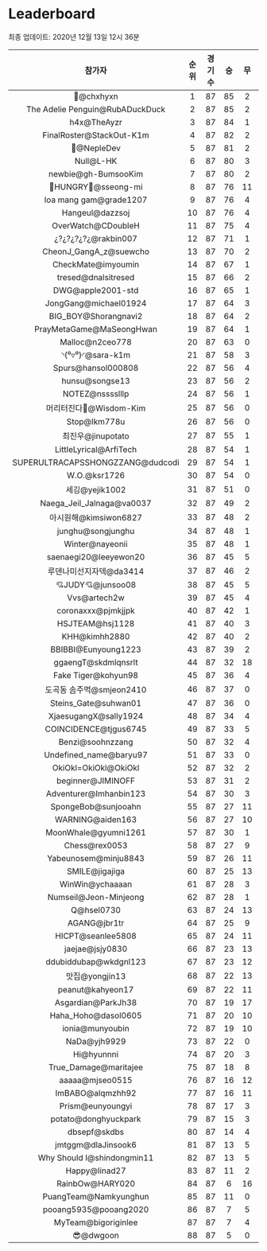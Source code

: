 # Leaderboard
최종 업데이트: 2020년 12월 13일 12시 36분




| 참가자 | 순위 | 경기수 | 승 | 무 | 패 | 승점 |
|:---:|:---:|:---:|:---:|:---:|:---:|:---:|
| 👑@chxhyxn | 1 | 87 | 85 | 2 | 0 | 257 |
| The Adelie Penguin@RubADuckDuck | 2 | 87 | 85 | 2 | 0 | 257 |
| h4x@TheAyzr | 3 | 87 | 84 | 1 | 2 | 253 |
| FinalRoster@StackOut-K1m | 4 | 87 | 82 | 2 | 3 | 248 |
| 🥈@NepleDev | 5 | 87 | 81 | 2 | 4 | 245 |
| Null@L-HK | 6 | 87 | 80 | 3 | 4 | 243 |
| newbie@gh-BumsooKim | 7 | 87 | 80 | 2 | 5 | 242 |
| 🍗HUNGRY🍗@sseong-mi | 8 | 87 | 76 | 11 | 0 | 239 |
| loa mang gam@grade1207 | 9 | 87 | 76 | 4 | 7 | 232 |
| Hangeul@dazzsoj | 10 | 87 | 76 | 4 | 7 | 232 |
| OverWatch@CDoubleH | 11 | 87 | 75 | 4 | 8 | 229 |
| ¿?¿?¿?¿?¿@rakbin007 | 12 | 87 | 71 | 1 | 15 | 214 |
| CheonJ_GangA_z@suewcho | 13 | 87 | 70 | 2 | 15 | 212 |
| CheckMate@imyoumin | 14 | 87 | 67 | 1 | 19 | 202 |
| tresed@dnalsitresed | 15 | 87 | 66 | 2 | 19 | 200 |
| DWG@apple2001-std | 16 | 87 | 65 | 1 | 21 | 196 |
| JongGang@michael01924 | 17 | 87 | 64 | 3 | 20 | 195 |
| BIG_BOY@Shorangnavi2 | 18 | 87 | 64 | 2 | 21 | 194 |
| PrayMetaGame@MaSeongHwan | 19 | 87 | 64 | 1 | 22 | 193 |
| Malloc@n2ceo778 | 20 | 87 | 63 | 0 | 24 | 189 |
| ◝(⁰▿⁰)◜@sara-k1m | 21 | 87 | 58 | 3 | 26 | 177 |
| Spurs@hansol000808 | 22 | 87 | 56 | 4 | 27 | 172 |
| hunsu@songse13 | 23 | 87 | 56 | 2 | 29 | 170 |
| NOTEZ@nsssslllp | 24 | 87 | 56 | 1 | 30 | 169 |
| 머리터진다🤯@Wisdom-Kim | 25 | 87 | 56 | 0 | 31 | 168 |
| Stop@lkm778u | 26 | 87 | 56 | 0 | 31 | 168 |
| 최진우@jinupotato | 27 | 87 | 55 | 1 | 31 | 166 |
| LittleLyrical@ArfiTech | 28 | 87 | 54 | 1 | 32 | 163 |
| SUPERULTRACAPSSHONGZZANG@dudcodi | 29 | 87 | 54 | 1 | 32 | 163 |
| W.O.@ksr1726 | 30 | 87 | 54 | 0 | 33 | 162 |
| 세깅@yejik1002 | 31 | 87 | 51 | 0 | 36 | 153 |
| Naega_Jeil_Jalnaga@va0037 | 32 | 87 | 49 | 2 | 36 | 149 |
| 아시원해@kimsiwon6827 | 33 | 87 | 48 | 2 | 37 | 146 |
| junghu@songjunghu | 34 | 87 | 48 | 1 | 38 | 145 |
| Winter@nayeonii | 35 | 87 | 48 | 1 | 38 | 145 |
| saenaegi20@leeyewon20 | 36 | 87 | 45 | 5 | 37 | 140 |
| 루덴나미선지자덱@da3414 | 37 | 87 | 46 | 2 | 39 | 140 |
| 💘JUDY💘@junsoo08 | 38 | 87 | 45 | 5 | 37 | 140 |
| Vvs@artech2w | 39 | 87 | 45 | 4 | 38 | 139 |
| coronaxxx@pjmkjjpk | 40 | 87 | 42 | 1 | 44 | 127 |
| HSJTEAM@hsj1128 | 41 | 87 | 40 | 3 | 44 | 123 |
| KHH@kimhh2880 | 42 | 87 | 40 | 2 | 45 | 122 |
| BBIBBI@Eunyoung1223 | 43 | 87 | 39 | 2 | 46 | 119 |
| ggaengT@skdmlqnsrlt | 44 | 87 | 32 | 18 | 37 | 114 |
| Fake Tiger@kohyun98 | 45 | 87 | 36 | 4 | 47 | 112 |
| 도곡동 솜주먹@smjeon2410 | 46 | 87 | 37 | 0 | 50 | 111 |
| Steins_Gate@suhwan01 | 47 | 87 | 36 | 0 | 51 | 108 |
| XjaesugangX@sally1924 | 48 | 87 | 34 | 4 | 49 | 106 |
| COINCIDENCE@tjgus6745 | 49 | 87 | 33 | 5 | 49 | 104 |
| Benzi@soohnzzang | 50 | 87 | 32 | 4 | 51 | 100 |
| Undefined_name@baryu97 | 51 | 87 | 33 | 0 | 54 | 99 |
| OkiOkl=OkiOkl@OkiOkl | 52 | 87 | 32 | 2 | 53 | 98 |
| beginner@JIMINOFF | 53 | 87 | 31 | 2 | 54 | 95 |
| Adventurer@Imhanbin123 | 54 | 87 | 30 | 3 | 54 | 93 |
| SpongeBob@sunjooahn | 55 | 87 | 27 | 11 | 49 | 92 |
| WARNING@aiden163 | 56 | 87 | 27 | 10 | 50 | 91 |
| MoonWhale@gyumni1261 | 57 | 87 | 30 | 1 | 56 | 91 |
| Chess@rex0053 | 58 | 87 | 27 | 9 | 51 | 90 |
| Yabeunosem@minju8843 | 59 | 87 | 26 | 11 | 50 | 89 |
| SMILE@jigajiga | 60 | 87 | 25 | 13 | 49 | 88 |
| WinWin@ychaaaan | 61 | 87 | 28 | 3 | 56 | 87 |
| Numseil@Jeon-Minjeong | 62 | 87 | 28 | 1 | 58 | 85 |
| Q@hsel0730 | 63 | 87 | 24 | 13 | 50 | 85 |
| AGANG@jbr1tr | 64 | 87 | 25 | 9 | 53 | 84 |
| HICPT@seanlee5808 | 65 | 87 | 24 | 11 | 52 | 83 |
| jaejae@jsjy0830 | 66 | 87 | 23 | 13 | 51 | 82 |
| ddubiddubap@wkdgnl123 | 67 | 87 | 23 | 12 | 52 | 81 |
| 맛집@yongjin13 | 68 | 87 | 22 | 13 | 52 | 79 |
| peanut@kahyeon17 | 69 | 87 | 22 | 11 | 54 | 77 |
| Asgardian@ParkJh38 | 70 | 87 | 19 | 17 | 51 | 74 |
| Haha_Hoho@dasol0605 | 71 | 87 | 20 | 10 | 57 | 70 |
| ionia@munyoubin | 72 | 87 | 19 | 10 | 58 | 67 |
| NaDa@yjh9929 | 73 | 87 | 22 | 0 | 65 | 66 |
| Hi@hyunnni | 74 | 87 | 20 | 3 | 64 | 63 |
| True_Damage@maritajee | 75 | 87 | 18 | 8 | 61 | 62 |
| aaaaa@mjseo0515 | 76 | 87 | 16 | 12 | 59 | 60 |
| ImBABO@alqmzhh92 | 77 | 87 | 16 | 11 | 60 | 59 |
| Prism@eunyoungyi | 78 | 87 | 17 | 3 | 67 | 54 |
| potato@donghyuckpark | 79 | 87 | 15 | 3 | 69 | 48 |
| dbsepf@skdbs | 80 | 87 | 14 | 4 | 69 | 46 |
| jmtggm@dlaJinsook6 | 81 | 87 | 13 | 5 | 69 | 44 |
| Why Should I@shindongmin11 | 82 | 87 | 13 | 5 | 69 | 44 |
| Happy@linad27 | 83 | 87 | 11 | 2 | 74 | 35 |
| RainbOw@HARY020 | 84 | 87 | 6 | 16 | 65 | 34 |
| PuangTeam@Namkyunghun | 85 | 87 | 11 | 0 | 76 | 33 |
| pooang5935@pooang2020 | 86 | 87 | 7 | 5 | 75 | 26 |
| MyTeam@bigoriginlee | 87 | 87 | 7 | 4 | 76 | 25 |
| 😎@dwgoon | 88 | 87 | 5 | 0 | 82 | 15 |